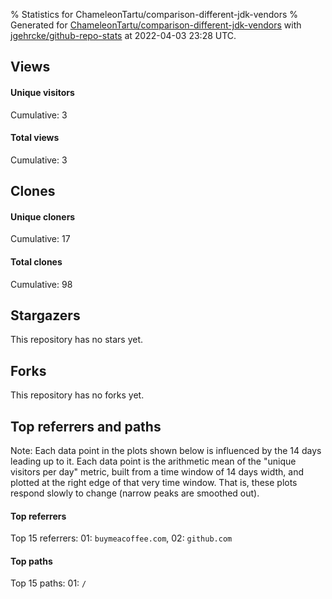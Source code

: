 % Statistics for ChameleonTartu/comparison-different-jdk-vendors
% Generated for [ChameleonTartu/comparison-different-jdk-vendors](https://github.com/ChameleonTartu/comparison-different-jdk-vendors) with [jgehrcke/github-repo-stats](https://github.com/jgehrcke/github-repo-stats) at 2022-04-03 23:28 UTC.


## Views

#### Unique visitors
<div id="chart_views_unique" class="full-width-chart"></div>

Cumulative: 3

#### Total views
<div id="chart_views_total" class="full-width-chart"></div>

Cumulative: 3

<div class="pagebreak-for-print"> </div>

## Clones

#### Unique cloners
<div id="chart_clones_unique" class="full-width-chart"></div>

Cumulative: 17

#### Total clones
<div id="chart_clones_total" class="full-width-chart"></div>

Cumulative: 98



<div class="pagebreak-for-print"> </div>



## Stargazers

This repository has no stars yet.



## Forks

This repository has no forks yet.



<div class="pagebreak-for-print"> </div>



## Top referrers and paths


Note: Each data point in the plots shown below is influenced by the 14 days
leading up to it. Each data point is the arithmetic mean of the "unique
visitors per day" metric, built from a time window of 14 days width, and
plotted at the right edge of that very time window. That is, these plots
respond slowly to change (narrow peaks are smoothed out).




#### Top referrers


<div id="chart_referrers_top_n_alltime" class="full-width-chart"></div>

Top 15 referrers: 01: `buymeacoffee.com`, 02: `github.com`





#### Top paths


<div id="chart_paths_top_n_alltime" class="full-width-chart"></div>

Top 15 paths: 01: `/`


<script type="text/javascript">
    vegaEmbed('#chart_views_unique', {"$schema": "https://vega.github.io/schema/vega-lite/v4.17.0.json", "config": {"arc": {"fill": "#1b1e23"}, "area": {"fill": "#1b1e23"}, "axisBottom": {"domainColor": "#a9b4c4", "gridColor": "#a9b4c4", "labelColor": "#1b1e23", "labelFont": "relative-mono-11-pitch-pro, Menlo, monospace", "tickColor": "#a9b4c4", "titleColor": "#1b1e23", "titleFont": "relative-mono-11-pitch-pro, Menlo, monospace"}, "axisLeft": {"domainColor": "#a9b4c4", "gridColor": "#a9b4c4", "labelColor": "#1b1e23", "labelFont": "relative-mono-11-pitch-pro, Menlo, monospace", "tickColor": "#a9b4c4", "titleColor": "#1b1e23", "titleFont": "relative-mono-11-pitch-pro, Menlo, monospace"}, "axisX": {"grid": false}, "axisY": {"grid": false, "labelBound": true}, "background": "#FFFFFF", "group": {"fill": "#FFFFFF"}, "header": {"fontWeight": 400, "labelFont": "relative-mono-11-pitch-pro, Menlo, monospace", "titleFont": "relative-mono-11-pitch-pro, Menlo, monospace"}, "legend": {"labelFont": "relative-mono-11-pitch-pro, Menlo, monospace", "symbolSize": 200, "symbolType": "circle", "titleFont": "relative-mono-11-pitch-pro, Menlo, monospace"}, "line": {"color": "#1b1e23", "stroke": "#1b1e23"}, "path": {"stroke": "#1b1e23"}, "point": {"color": "#1b1e23", "cursor": "pointer", "filled": true, "size": 20}, "range": {"category": ["#85a2f7", "#ea9755", "#7eb36a", "#f07071", "#bc85d9", "#e587b6", "#a9b4c4", "#d4c05e", "#64b9c4"]}, "style": {"bar": {"fill": "#1b1e23"}, "text": {"font": "relative-mono-11-pitch-pro, Menlo, monospace", "fontWeight": 400}}, "symbol": {"shape": "circle"}, "title": {"anchor": "start", "font": "relative-mono-11-pitch-pro, Menlo, monospace", "fontWeight": 400}, "trail": {"color": "#1b1e23", "stroke": "#1b1e23"}, "view": {"stroke": null}}, "data": {"name": "data-7467378daccd52a6aeda2c05ee39fd64"}, "datasets": {"data-7467378daccd52a6aeda2c05ee39fd64": [{"time": "2021-04-11T00:00:00+00:00", "views_total": 1, "views_unique": 1}, {"time": "2021-05-27T00:00:00+00:00", "views_total": 0, "views_unique": 0}, {"time": "2021-07-12T00:00:00+00:00", "views_total": 0, "views_unique": 0}, {"time": "2021-07-13T00:00:00+00:00", "views_total": 0, "views_unique": 0}, {"time": "2021-08-13T00:00:00+00:00", "views_total": 0, "views_unique": 0}, {"time": "2021-08-24T00:00:00+00:00", "views_total": 0, "views_unique": 0}, {"time": "2021-09-03T00:00:00+00:00", "views_total": 1, "views_unique": 1}, {"time": "2021-10-03T00:00:00+00:00", "views_total": 0, "views_unique": 0}, {"time": "2021-10-21T00:00:00+00:00", "views_total": 0, "views_unique": 0}, {"time": "2021-10-23T00:00:00+00:00", "views_total": 0, "views_unique": 0}, {"time": "2021-10-26T00:00:00+00:00", "views_total": 0, "views_unique": 0}, {"time": "2021-10-28T00:00:00+00:00", "views_total": 0, "views_unique": 0}, {"time": "2021-12-01T00:00:00+00:00", "views_total": 1, "views_unique": 1}, {"time": "2022-01-24T00:00:00+00:00", "views_total": 0, "views_unique": 0}, {"time": "2022-02-01T00:00:00+00:00", "views_total": 0, "views_unique": 0}, {"time": "2022-03-03T00:00:00+00:00", "views_total": 0, "views_unique": 0}, {"time": "2022-03-13T00:00:00+00:00", "views_total": 0, "views_unique": 0}]}, "encoding": {"tooltip": [{"field": "views_unique", "format": ".1f", "title": "views (u)", "type": "quantitative"}, {"field": "time", "format": "%B %e, %Y", "title": "date", "type": "temporal"}], "x": {"axis": {"labelAngle": 25}, "field": "time", "scale": {"domain": ["2021-04-11", "2022-03-13"]}, "timeUnit": "yearmonthdate", "title": "date", "type": "temporal"}, "y": {"axis": {}, "field": "views_unique", "scale": {"domain": [0, 1.1], "type": "linear", "zero": true}, "title": "unique views per day", "type": "quantitative"}}, "height": 200, "mark": {"point": true, "type": "line"}, "padding": 10, "width": "container"}, {"actions": false, "renderer": "svg"}).catch(console.error);
vegaEmbed('#chart_views_total', {"$schema": "https://vega.github.io/schema/vega-lite/v4.17.0.json", "config": {"arc": {"fill": "#1b1e23"}, "area": {"fill": "#1b1e23"}, "axisBottom": {"domainColor": "#a9b4c4", "gridColor": "#a9b4c4", "labelColor": "#1b1e23", "labelFont": "relative-mono-11-pitch-pro, Menlo, monospace", "tickColor": "#a9b4c4", "titleColor": "#1b1e23", "titleFont": "relative-mono-11-pitch-pro, Menlo, monospace"}, "axisLeft": {"domainColor": "#a9b4c4", "gridColor": "#a9b4c4", "labelColor": "#1b1e23", "labelFont": "relative-mono-11-pitch-pro, Menlo, monospace", "tickColor": "#a9b4c4", "titleColor": "#1b1e23", "titleFont": "relative-mono-11-pitch-pro, Menlo, monospace"}, "axisX": {"grid": false}, "axisY": {"grid": false, "labelBound": true}, "background": "#FFFFFF", "group": {"fill": "#FFFFFF"}, "header": {"fontWeight": 400, "labelFont": "relative-mono-11-pitch-pro, Menlo, monospace", "titleFont": "relative-mono-11-pitch-pro, Menlo, monospace"}, "legend": {"labelFont": "relative-mono-11-pitch-pro, Menlo, monospace", "symbolSize": 200, "symbolType": "circle", "titleFont": "relative-mono-11-pitch-pro, Menlo, monospace"}, "line": {"color": "#1b1e23", "stroke": "#1b1e23"}, "path": {"stroke": "#1b1e23"}, "point": {"color": "#1b1e23", "cursor": "pointer", "filled": true, "size": 20}, "range": {"category": ["#85a2f7", "#ea9755", "#7eb36a", "#f07071", "#bc85d9", "#e587b6", "#a9b4c4", "#d4c05e", "#64b9c4"]}, "style": {"bar": {"fill": "#1b1e23"}, "text": {"font": "relative-mono-11-pitch-pro, Menlo, monospace", "fontWeight": 400}}, "symbol": {"shape": "circle"}, "title": {"anchor": "start", "font": "relative-mono-11-pitch-pro, Menlo, monospace", "fontWeight": 400}, "trail": {"color": "#1b1e23", "stroke": "#1b1e23"}, "view": {"stroke": null}}, "data": {"name": "data-7467378daccd52a6aeda2c05ee39fd64"}, "datasets": {"data-7467378daccd52a6aeda2c05ee39fd64": [{"time": "2021-04-11T00:00:00+00:00", "views_total": 1, "views_unique": 1}, {"time": "2021-05-27T00:00:00+00:00", "views_total": 0, "views_unique": 0}, {"time": "2021-07-12T00:00:00+00:00", "views_total": 0, "views_unique": 0}, {"time": "2021-07-13T00:00:00+00:00", "views_total": 0, "views_unique": 0}, {"time": "2021-08-13T00:00:00+00:00", "views_total": 0, "views_unique": 0}, {"time": "2021-08-24T00:00:00+00:00", "views_total": 0, "views_unique": 0}, {"time": "2021-09-03T00:00:00+00:00", "views_total": 1, "views_unique": 1}, {"time": "2021-10-03T00:00:00+00:00", "views_total": 0, "views_unique": 0}, {"time": "2021-10-21T00:00:00+00:00", "views_total": 0, "views_unique": 0}, {"time": "2021-10-23T00:00:00+00:00", "views_total": 0, "views_unique": 0}, {"time": "2021-10-26T00:00:00+00:00", "views_total": 0, "views_unique": 0}, {"time": "2021-10-28T00:00:00+00:00", "views_total": 0, "views_unique": 0}, {"time": "2021-12-01T00:00:00+00:00", "views_total": 1, "views_unique": 1}, {"time": "2022-01-24T00:00:00+00:00", "views_total": 0, "views_unique": 0}, {"time": "2022-02-01T00:00:00+00:00", "views_total": 0, "views_unique": 0}, {"time": "2022-03-03T00:00:00+00:00", "views_total": 0, "views_unique": 0}, {"time": "2022-03-13T00:00:00+00:00", "views_total": 0, "views_unique": 0}]}, "encoding": {"tooltip": [{"field": "views_total", "format": ".1f", "title": "views (t)", "type": "quantitative"}, {"field": "time", "format": "%B %e, %Y", "title": "date", "type": "temporal"}], "x": {"axis": {"labelAngle": 25}, "field": "time", "scale": {"domain": ["2021-04-11", "2022-03-13"]}, "timeUnit": "yearmonthdate", "title": "date", "type": "temporal"}, "y": {"axis": {}, "field": "views_total", "scale": {"domain": [0, 1.1], "type": "linear", "zero": true}, "title": "total views per day", "type": "quantitative"}}, "height": 200, "mark": {"point": true, "type": "line"}, "padding": 10, "width": "container"}, {"actions": false, "renderer": "svg"}).catch(console.error);
vegaEmbed('#chart_clones_unique', {"$schema": "https://vega.github.io/schema/vega-lite/v4.17.0.json", "config": {"arc": {"fill": "#1b1e23"}, "area": {"fill": "#1b1e23"}, "axisBottom": {"domainColor": "#a9b4c4", "gridColor": "#a9b4c4", "labelColor": "#1b1e23", "labelFont": "relative-mono-11-pitch-pro, Menlo, monospace", "tickColor": "#a9b4c4", "titleColor": "#1b1e23", "titleFont": "relative-mono-11-pitch-pro, Menlo, monospace"}, "axisLeft": {"domainColor": "#a9b4c4", "gridColor": "#a9b4c4", "labelColor": "#1b1e23", "labelFont": "relative-mono-11-pitch-pro, Menlo, monospace", "tickColor": "#a9b4c4", "titleColor": "#1b1e23", "titleFont": "relative-mono-11-pitch-pro, Menlo, monospace"}, "axisX": {"grid": false}, "axisY": {"grid": false, "labelBound": true}, "background": "#FFFFFF", "group": {"fill": "#FFFFFF"}, "header": {"fontWeight": 400, "labelFont": "relative-mono-11-pitch-pro, Menlo, monospace", "titleFont": "relative-mono-11-pitch-pro, Menlo, monospace"}, "legend": {"labelFont": "relative-mono-11-pitch-pro, Menlo, monospace", "symbolSize": 200, "symbolType": "circle", "titleFont": "relative-mono-11-pitch-pro, Menlo, monospace"}, "line": {"color": "#1b1e23", "stroke": "#1b1e23"}, "path": {"stroke": "#1b1e23"}, "point": {"color": "#1b1e23", "cursor": "pointer", "filled": true, "size": 20}, "range": {"category": ["#85a2f7", "#ea9755", "#7eb36a", "#f07071", "#bc85d9", "#e587b6", "#a9b4c4", "#d4c05e", "#64b9c4"]}, "style": {"bar": {"fill": "#1b1e23"}, "text": {"font": "relative-mono-11-pitch-pro, Menlo, monospace", "fontWeight": 400}}, "symbol": {"shape": "circle"}, "title": {"anchor": "start", "font": "relative-mono-11-pitch-pro, Menlo, monospace", "fontWeight": 400}, "trail": {"color": "#1b1e23", "stroke": "#1b1e23"}, "view": {"stroke": null}}, "data": {"name": "data-67badb7411f02774ebae6abb58c36a3f"}, "datasets": {"data-67badb7411f02774ebae6abb58c36a3f": [{"clones_total": 0, "clones_unique": 0, "time": "2021-04-11T00:00:00+00:00"}, {"clones_total": 1, "clones_unique": 1, "time": "2021-05-27T00:00:00+00:00"}, {"clones_total": 1, "clones_unique": 1, "time": "2021-07-12T00:00:00+00:00"}, {"clones_total": 1, "clones_unique": 1, "time": "2021-07-13T00:00:00+00:00"}, {"clones_total": 1, "clones_unique": 1, "time": "2021-08-13T00:00:00+00:00"}, {"clones_total": 1, "clones_unique": 1, "time": "2021-08-24T00:00:00+00:00"}, {"clones_total": 0, "clones_unique": 0, "time": "2021-09-03T00:00:00+00:00"}, {"clones_total": 1, "clones_unique": 1, "time": "2021-10-03T00:00:00+00:00"}, {"clones_total": 4, "clones_unique": 1, "time": "2021-10-21T00:00:00+00:00"}, {"clones_total": 36, "clones_unique": 1, "time": "2021-10-23T00:00:00+00:00"}, {"clones_total": 46, "clones_unique": 4, "time": "2021-10-26T00:00:00+00:00"}, {"clones_total": 2, "clones_unique": 1, "time": "2021-10-28T00:00:00+00:00"}, {"clones_total": 0, "clones_unique": 0, "time": "2021-12-01T00:00:00+00:00"}, {"clones_total": 1, "clones_unique": 1, "time": "2022-01-24T00:00:00+00:00"}, {"clones_total": 1, "clones_unique": 1, "time": "2022-02-01T00:00:00+00:00"}, {"clones_total": 1, "clones_unique": 1, "time": "2022-03-03T00:00:00+00:00"}, {"clones_total": 1, "clones_unique": 1, "time": "2022-03-13T00:00:00+00:00"}]}, "encoding": {"tooltip": [{"field": "clones_unique", "format": ".1f", "title": "clones (u)", "type": "quantitative"}, {"field": "time", "format": "%B %e, %Y", "title": "date", "type": "temporal"}], "x": {"axis": {"labelAngle": 25}, "field": "time", "scale": {"domain": ["2021-04-11", "2022-03-13"]}, "timeUnit": "yearmonthdate", "title": "date", "type": "temporal"}, "y": {"axis": {}, "field": "clones_unique", "scale": {"domain": [0, 4.4], "type": "linear", "zero": true}, "title": "unique clones per day", "type": "quantitative"}}, "height": 200, "mark": {"point": true, "type": "line"}, "padding": 10, "width": "container"}, {"actions": false, "renderer": "svg"}).catch(console.error);
vegaEmbed('#chart_clones_total', {"$schema": "https://vega.github.io/schema/vega-lite/v4.17.0.json", "config": {"arc": {"fill": "#1b1e23"}, "area": {"fill": "#1b1e23"}, "axisBottom": {"domainColor": "#a9b4c4", "gridColor": "#a9b4c4", "labelColor": "#1b1e23", "labelFont": "relative-mono-11-pitch-pro, Menlo, monospace", "tickColor": "#a9b4c4", "titleColor": "#1b1e23", "titleFont": "relative-mono-11-pitch-pro, Menlo, monospace"}, "axisLeft": {"domainColor": "#a9b4c4", "gridColor": "#a9b4c4", "labelColor": "#1b1e23", "labelFont": "relative-mono-11-pitch-pro, Menlo, monospace", "tickColor": "#a9b4c4", "titleColor": "#1b1e23", "titleFont": "relative-mono-11-pitch-pro, Menlo, monospace"}, "axisX": {"grid": false}, "axisY": {"grid": false, "labelBound": true}, "background": "#FFFFFF", "group": {"fill": "#FFFFFF"}, "header": {"fontWeight": 400, "labelFont": "relative-mono-11-pitch-pro, Menlo, monospace", "titleFont": "relative-mono-11-pitch-pro, Menlo, monospace"}, "legend": {"labelFont": "relative-mono-11-pitch-pro, Menlo, monospace", "symbolSize": 200, "symbolType": "circle", "titleFont": "relative-mono-11-pitch-pro, Menlo, monospace"}, "line": {"color": "#1b1e23", "stroke": "#1b1e23"}, "path": {"stroke": "#1b1e23"}, "point": {"color": "#1b1e23", "cursor": "pointer", "filled": true, "size": 20}, "range": {"category": ["#85a2f7", "#ea9755", "#7eb36a", "#f07071", "#bc85d9", "#e587b6", "#a9b4c4", "#d4c05e", "#64b9c4"]}, "style": {"bar": {"fill": "#1b1e23"}, "text": {"font": "relative-mono-11-pitch-pro, Menlo, monospace", "fontWeight": 400}}, "symbol": {"shape": "circle"}, "title": {"anchor": "start", "font": "relative-mono-11-pitch-pro, Menlo, monospace", "fontWeight": 400}, "trail": {"color": "#1b1e23", "stroke": "#1b1e23"}, "view": {"stroke": null}}, "data": {"name": "data-67badb7411f02774ebae6abb58c36a3f"}, "datasets": {"data-67badb7411f02774ebae6abb58c36a3f": [{"clones_total": 0, "clones_unique": 0, "time": "2021-04-11T00:00:00+00:00"}, {"clones_total": 1, "clones_unique": 1, "time": "2021-05-27T00:00:00+00:00"}, {"clones_total": 1, "clones_unique": 1, "time": "2021-07-12T00:00:00+00:00"}, {"clones_total": 1, "clones_unique": 1, "time": "2021-07-13T00:00:00+00:00"}, {"clones_total": 1, "clones_unique": 1, "time": "2021-08-13T00:00:00+00:00"}, {"clones_total": 1, "clones_unique": 1, "time": "2021-08-24T00:00:00+00:00"}, {"clones_total": 0, "clones_unique": 0, "time": "2021-09-03T00:00:00+00:00"}, {"clones_total": 1, "clones_unique": 1, "time": "2021-10-03T00:00:00+00:00"}, {"clones_total": 4, "clones_unique": 1, "time": "2021-10-21T00:00:00+00:00"}, {"clones_total": 36, "clones_unique": 1, "time": "2021-10-23T00:00:00+00:00"}, {"clones_total": 46, "clones_unique": 4, "time": "2021-10-26T00:00:00+00:00"}, {"clones_total": 2, "clones_unique": 1, "time": "2021-10-28T00:00:00+00:00"}, {"clones_total": 0, "clones_unique": 0, "time": "2021-12-01T00:00:00+00:00"}, {"clones_total": 1, "clones_unique": 1, "time": "2022-01-24T00:00:00+00:00"}, {"clones_total": 1, "clones_unique": 1, "time": "2022-02-01T00:00:00+00:00"}, {"clones_total": 1, "clones_unique": 1, "time": "2022-03-03T00:00:00+00:00"}, {"clones_total": 1, "clones_unique": 1, "time": "2022-03-13T00:00:00+00:00"}]}, "encoding": {"tooltip": [{"field": "clones_total", "format": ".1f", "title": "clones (t)", "type": "quantitative"}, {"field": "time", "format": "%B %e, %Y", "title": "date", "type": "temporal"}], "x": {"axis": {"labelAngle": 25}, "field": "time", "scale": {"domain": ["2021-04-11", "2022-03-13"]}, "timeUnit": "yearmonthdate", "title": "date", "type": "temporal"}, "y": {"axis": {}, "field": "clones_total", "scale": {"domain": [0, 50.6], "type": "linear", "zero": true}, "title": "total clones per day", "type": "quantitative"}}, "height": 200, "mark": {"point": true, "type": "line"}, "padding": 10, "width": "container"}, {"actions": false, "renderer": "svg"}).catch(console.error);
vegaEmbed('#chart_referrers_top_n_alltime', {"$schema": "https://vega.github.io/schema/vega-lite/v4.17.0.json", "config": {"arc": {"fill": "#1b1e23"}, "area": {"fill": "#1b1e23"}, "axisBottom": {"domainColor": "#a9b4c4", "gridColor": "#a9b4c4", "labelColor": "#1b1e23", "labelFont": "relative-mono-11-pitch-pro, Menlo, monospace", "tickColor": "#a9b4c4", "titleColor": "#1b1e23", "titleFont": "relative-mono-11-pitch-pro, Menlo, monospace"}, "axisLeft": {"domainColor": "#a9b4c4", "gridColor": "#a9b4c4", "labelColor": "#1b1e23", "labelFont": "relative-mono-11-pitch-pro, Menlo, monospace", "tickColor": "#a9b4c4", "titleColor": "#1b1e23", "titleFont": "relative-mono-11-pitch-pro, Menlo, monospace"}, "axisX": {"grid": false}, "axisY": {"grid": false}, "background": "#FFFFFF", "group": {"fill": "#FFFFFF"}, "header": {"fontWeight": 400, "labelFont": "relative-mono-11-pitch-pro, Menlo, monospace", "titleFont": "relative-mono-11-pitch-pro, Menlo, monospace"}, "legend": {"labelFont": "relative-mono-11-pitch-pro, Menlo, monospace", "symbolSize": 200, "symbolType": "circle", "titleFont": "relative-mono-11-pitch-pro, Menlo, monospace"}, "line": {"color": "#1b1e23", "stroke": "#1b1e23"}, "path": {"stroke": "#1b1e23"}, "point": {"color": "#1b1e23", "cursor": "pointer", "filled": true, "size": 30}, "range": {"category": ["#85a2f7", "#ea9755", "#7eb36a", "#f07071", "#bc85d9", "#e587b6", "#a9b4c4", "#d4c05e", "#64b9c4"]}, "style": {"bar": {"fill": "#1b1e23"}, "text": {"font": "relative-mono-11-pitch-pro, Menlo, monospace", "fontWeight": 400}}, "symbol": {"shape": "circle"}, "title": {"anchor": "start", "font": "relative-mono-11-pitch-pro, Menlo, monospace", "fontWeight": 400}, "trail": {"color": "#1b1e23", "stroke": "#1b1e23"}, "view": {"stroke": null}}, "data": {"name": "data-b0968d2e546cccb3c2acc81326587b76"}, "datasets": {"data-b0968d2e546cccb3c2acc81326587b76": [{"referrer": "buymeacoffee.com", "time": "2021-04-14T00:00:00+00:00", "views_unique": null, "views_unique_norm": null}, {"referrer": "buymeacoffee.com", "time": "2021-04-15T00:00:00+00:00", "views_unique": null, "views_unique_norm": null}, {"referrer": "buymeacoffee.com", "time": "2021-04-16T00:00:00+00:00", "views_unique": null, "views_unique_norm": null}, {"referrer": "buymeacoffee.com", "time": "2021-04-17T00:00:00+00:00", "views_unique": null, "views_unique_norm": null}, {"referrer": "buymeacoffee.com", "time": "2021-04-18T00:00:00+00:00", "views_unique": null, "views_unique_norm": null}, {"referrer": "buymeacoffee.com", "time": "2021-04-19T00:00:00+00:00", "views_unique": null, "views_unique_norm": null}, {"referrer": "buymeacoffee.com", "time": "2021-04-20T00:00:00+00:00", "views_unique": null, "views_unique_norm": null}, {"referrer": "buymeacoffee.com", "time": "2021-04-21T00:00:00+00:00", "views_unique": null, "views_unique_norm": null}, {"referrer": "buymeacoffee.com", "time": "2021-04-22T00:00:00+00:00", "views_unique": null, "views_unique_norm": null}, {"referrer": "buymeacoffee.com", "time": "2021-04-23T00:00:00+00:00", "views_unique": null, "views_unique_norm": null}, {"referrer": "buymeacoffee.com", "time": "2021-04-24T00:00:00+00:00", "views_unique": null, "views_unique_norm": null}, {"referrer": "buymeacoffee.com", "time": "2021-09-04T00:00:00+00:00", "views_unique": 1.0, "views_unique_norm": 0.07142857142857142}, {"referrer": "buymeacoffee.com", "time": "2021-09-05T00:00:00+00:00", "views_unique": 1.0, "views_unique_norm": 0.07142857142857142}, {"referrer": "buymeacoffee.com", "time": "2021-09-06T00:00:00+00:00", "views_unique": 1.0, "views_unique_norm": 0.07142857142857142}, {"referrer": "buymeacoffee.com", "time": "2021-09-07T00:00:00+00:00", "views_unique": 1.0, "views_unique_norm": 0.07142857142857142}, {"referrer": "buymeacoffee.com", "time": "2021-09-08T00:00:00+00:00", "views_unique": 1.0, "views_unique_norm": 0.07142857142857142}, {"referrer": "buymeacoffee.com", "time": "2021-09-09T00:00:00+00:00", "views_unique": 1.0, "views_unique_norm": 0.07142857142857142}, {"referrer": "buymeacoffee.com", "time": "2021-09-10T00:00:00+00:00", "views_unique": 1.0, "views_unique_norm": 0.07142857142857142}, {"referrer": "buymeacoffee.com", "time": "2021-09-11T00:00:00+00:00", "views_unique": 1.0, "views_unique_norm": 0.07142857142857142}, {"referrer": "buymeacoffee.com", "time": "2021-09-12T00:00:00+00:00", "views_unique": 1.0, "views_unique_norm": 0.07142857142857142}, {"referrer": "buymeacoffee.com", "time": "2021-09-13T00:00:00+00:00", "views_unique": 1.0, "views_unique_norm": 0.07142857142857142}, {"referrer": "buymeacoffee.com", "time": "2021-09-14T00:00:00+00:00", "views_unique": 1.0, "views_unique_norm": 0.07142857142857142}, {"referrer": "buymeacoffee.com", "time": "2021-09-15T00:00:00+00:00", "views_unique": 1.0, "views_unique_norm": 0.07142857142857142}, {"referrer": "buymeacoffee.com", "time": "2021-09-16T00:00:00+00:00", "views_unique": 1.0, "views_unique_norm": 0.07142857142857142}, {"referrer": "github.com", "time": "2021-04-14T00:00:00+00:00", "views_unique": 1.0, "views_unique_norm": 0.07142857142857142}, {"referrer": "github.com", "time": "2021-04-15T00:00:00+00:00", "views_unique": 1.0, "views_unique_norm": 0.07142857142857142}, {"referrer": "github.com", "time": "2021-04-16T00:00:00+00:00", "views_unique": 1.0, "views_unique_norm": 0.07142857142857142}, {"referrer": "github.com", "time": "2021-04-17T00:00:00+00:00", "views_unique": 1.0, "views_unique_norm": 0.07142857142857142}, {"referrer": "github.com", "time": "2021-04-18T00:00:00+00:00", "views_unique": 1.0, "views_unique_norm": 0.07142857142857142}, {"referrer": "github.com", "time": "2021-04-19T00:00:00+00:00", "views_unique": 1.0, "views_unique_norm": 0.07142857142857142}, {"referrer": "github.com", "time": "2021-04-20T00:00:00+00:00", "views_unique": 1.0, "views_unique_norm": 0.07142857142857142}, {"referrer": "github.com", "time": "2021-04-21T00:00:00+00:00", "views_unique": 1.0, "views_unique_norm": 0.07142857142857142}, {"referrer": "github.com", "time": "2021-04-22T00:00:00+00:00", "views_unique": 1.0, "views_unique_norm": 0.07142857142857142}, {"referrer": "github.com", "time": "2021-04-23T00:00:00+00:00", "views_unique": 1.0, "views_unique_norm": 0.07142857142857142}, {"referrer": "github.com", "time": "2021-04-24T00:00:00+00:00", "views_unique": 1.0, "views_unique_norm": 0.07142857142857142}, {"referrer": "github.com", "time": "2021-09-04T00:00:00+00:00", "views_unique": null, "views_unique_norm": null}, {"referrer": "github.com", "time": "2021-09-05T00:00:00+00:00", "views_unique": null, "views_unique_norm": null}, {"referrer": "github.com", "time": "2021-09-06T00:00:00+00:00", "views_unique": null, "views_unique_norm": null}, {"referrer": "github.com", "time": "2021-09-07T00:00:00+00:00", "views_unique": null, "views_unique_norm": null}, {"referrer": "github.com", "time": "2021-09-08T00:00:00+00:00", "views_unique": null, "views_unique_norm": null}, {"referrer": "github.com", "time": "2021-09-09T00:00:00+00:00", "views_unique": null, "views_unique_norm": null}, {"referrer": "github.com", "time": "2021-09-10T00:00:00+00:00", "views_unique": null, "views_unique_norm": null}, {"referrer": "github.com", "time": "2021-09-11T00:00:00+00:00", "views_unique": null, "views_unique_norm": null}, {"referrer": "github.com", "time": "2021-09-12T00:00:00+00:00", "views_unique": null, "views_unique_norm": null}, {"referrer": "github.com", "time": "2021-09-13T00:00:00+00:00", "views_unique": null, "views_unique_norm": null}, {"referrer": "github.com", "time": "2021-09-14T00:00:00+00:00", "views_unique": null, "views_unique_norm": null}, {"referrer": "github.com", "time": "2021-09-15T00:00:00+00:00", "views_unique": null, "views_unique_norm": null}, {"referrer": "github.com", "time": "2021-09-16T00:00:00+00:00", "views_unique": null, "views_unique_norm": null}]}, "encoding": {"color": {"field": "referrer", "legend": {"direction": "vertical", "orient": "top", "title": "Legend:"}, "sort": {"field": "order"}, "type": "nominal"}, "tooltip": [{"field": "referrer", "type": "nominal"}, {"field": "views_unique_norm", "format": ".2f", "title": "views (14d mean)", "type": "quantitative"}, {"field": "time", "format": "%B %e, %Y", "title": "date", "type": "temporal"}], "x": {"axis": {"labelAngle": 25}, "field": "time", "scale": {"domain": ["2021-04-11", "2022-03-13"]}, "timeUnit": "yearmonthdate", "title": "date", "type": "temporal"}, "y": {"field": "views_unique_norm", "scale": {"domain": [0, 0.07857142857142857], "type": "linear", "zero": true}, "title": "unique visitors per day (mean from last 14 days)", "type": "quantitative"}}, "height": 300, "mark": {"point": true, "type": "line"}, "padding": 10, "width": "container"}, {"actions": false, "renderer": "svg"}).catch(console.error);
vegaEmbed('#chart_paths_top_n_alltime', {"$schema": "https://vega.github.io/schema/vega-lite/v4.17.0.json", "config": {"arc": {"fill": "#1b1e23"}, "area": {"fill": "#1b1e23"}, "axisBottom": {"domainColor": "#a9b4c4", "gridColor": "#a9b4c4", "labelColor": "#1b1e23", "labelFont": "relative-mono-11-pitch-pro, Menlo, monospace", "tickColor": "#a9b4c4", "titleColor": "#1b1e23", "titleFont": "relative-mono-11-pitch-pro, Menlo, monospace"}, "axisLeft": {"domainColor": "#a9b4c4", "gridColor": "#a9b4c4", "labelColor": "#1b1e23", "labelFont": "relative-mono-11-pitch-pro, Menlo, monospace", "tickColor": "#a9b4c4", "titleColor": "#1b1e23", "titleFont": "relative-mono-11-pitch-pro, Menlo, monospace"}, "axisX": {"grid": false}, "axisY": {"grid": false}, "background": "#FFFFFF", "group": {"fill": "#FFFFFF"}, "header": {"fontWeight": 400, "labelFont": "relative-mono-11-pitch-pro, Menlo, monospace", "titleFont": "relative-mono-11-pitch-pro, Menlo, monospace"}, "legend": {"labelFont": "relative-mono-11-pitch-pro, Menlo, monospace", "symbolSize": 200, "symbolType": "circle", "titleFont": "relative-mono-11-pitch-pro, Menlo, monospace"}, "line": {"color": "#1b1e23", "stroke": "#1b1e23"}, "path": {"stroke": "#1b1e23"}, "point": {"color": "#1b1e23", "cursor": "pointer", "filled": true, "size": 30}, "range": {"category": ["#85a2f7", "#ea9755", "#7eb36a", "#f07071", "#bc85d9", "#e587b6", "#a9b4c4", "#d4c05e", "#64b9c4"]}, "style": {"bar": {"fill": "#1b1e23"}, "text": {"font": "relative-mono-11-pitch-pro, Menlo, monospace", "fontWeight": 400}}, "symbol": {"shape": "circle"}, "title": {"anchor": "start", "font": "relative-mono-11-pitch-pro, Menlo, monospace", "fontWeight": 400}, "trail": {"color": "#1b1e23", "stroke": "#1b1e23"}, "view": {"stroke": null}}, "data": {"name": "data-f59b88527cbb219b5ae028067a572760"}, "datasets": {"data-f59b88527cbb219b5ae028067a572760": [{"path": "/", "time": "2021-04-14T00:00:00+00:00", "views_unique": 1.0, "views_unique_norm": 0.07142857142857142}, {"path": "/", "time": "2021-04-15T00:00:00+00:00", "views_unique": 1.0, "views_unique_norm": 0.07142857142857142}, {"path": "/", "time": "2021-04-16T00:00:00+00:00", "views_unique": 1.0, "views_unique_norm": 0.07142857142857142}, {"path": "/", "time": "2021-04-17T00:00:00+00:00", "views_unique": 1.0, "views_unique_norm": 0.07142857142857142}, {"path": "/", "time": "2021-04-18T00:00:00+00:00", "views_unique": 1.0, "views_unique_norm": 0.07142857142857142}, {"path": "/", "time": "2021-04-19T00:00:00+00:00", "views_unique": 1.0, "views_unique_norm": 0.07142857142857142}, {"path": "/", "time": "2021-04-20T00:00:00+00:00", "views_unique": 1.0, "views_unique_norm": 0.07142857142857142}, {"path": "/", "time": "2021-04-21T00:00:00+00:00", "views_unique": 1.0, "views_unique_norm": 0.07142857142857142}, {"path": "/", "time": "2021-04-22T00:00:00+00:00", "views_unique": 1.0, "views_unique_norm": 0.07142857142857142}, {"path": "/", "time": "2021-04-23T00:00:00+00:00", "views_unique": 1.0, "views_unique_norm": 0.07142857142857142}, {"path": "/", "time": "2021-04-24T00:00:00+00:00", "views_unique": 1.0, "views_unique_norm": 0.07142857142857142}, {"path": "/", "time": "2021-09-04T00:00:00+00:00", "views_unique": 1.0, "views_unique_norm": 0.07142857142857142}, {"path": "/", "time": "2021-09-05T00:00:00+00:00", "views_unique": 1.0, "views_unique_norm": 0.07142857142857142}, {"path": "/", "time": "2021-09-06T00:00:00+00:00", "views_unique": 1.0, "views_unique_norm": 0.07142857142857142}, {"path": "/", "time": "2021-09-07T00:00:00+00:00", "views_unique": 1.0, "views_unique_norm": 0.07142857142857142}, {"path": "/", "time": "2021-09-08T00:00:00+00:00", "views_unique": 1.0, "views_unique_norm": 0.07142857142857142}, {"path": "/", "time": "2021-09-09T00:00:00+00:00", "views_unique": 1.0, "views_unique_norm": 0.07142857142857142}, {"path": "/", "time": "2021-09-10T00:00:00+00:00", "views_unique": 1.0, "views_unique_norm": 0.07142857142857142}, {"path": "/", "time": "2021-09-11T00:00:00+00:00", "views_unique": 1.0, "views_unique_norm": 0.07142857142857142}, {"path": "/", "time": "2021-09-12T00:00:00+00:00", "views_unique": 1.0, "views_unique_norm": 0.07142857142857142}, {"path": "/", "time": "2021-09-13T00:00:00+00:00", "views_unique": 1.0, "views_unique_norm": 0.07142857142857142}, {"path": "/", "time": "2021-09-14T00:00:00+00:00", "views_unique": 1.0, "views_unique_norm": 0.07142857142857142}, {"path": "/", "time": "2021-09-15T00:00:00+00:00", "views_unique": 1.0, "views_unique_norm": 0.07142857142857142}, {"path": "/", "time": "2021-09-16T00:00:00+00:00", "views_unique": 1.0, "views_unique_norm": 0.07142857142857142}, {"path": "/", "time": "2021-12-02T00:00:00+00:00", "views_unique": 1.0, "views_unique_norm": 0.07142857142857142}, {"path": "/", "time": "2021-12-03T00:00:00+00:00", "views_unique": 1.0, "views_unique_norm": 0.07142857142857142}, {"path": "/", "time": "2021-12-04T00:00:00+00:00", "views_unique": 1.0, "views_unique_norm": 0.07142857142857142}, {"path": "/", "time": "2021-12-05T00:00:00+00:00", "views_unique": 1.0, "views_unique_norm": 0.07142857142857142}, {"path": "/", "time": "2021-12-06T00:00:00+00:00", "views_unique": 1.0, "views_unique_norm": 0.07142857142857142}, {"path": "/", "time": "2021-12-07T00:00:00+00:00", "views_unique": 1.0, "views_unique_norm": 0.07142857142857142}, {"path": "/", "time": "2021-12-08T00:00:00+00:00", "views_unique": 1.0, "views_unique_norm": 0.07142857142857142}, {"path": "/", "time": "2021-12-09T00:00:00+00:00", "views_unique": 1.0, "views_unique_norm": 0.07142857142857142}, {"path": "/", "time": "2021-12-10T00:00:00+00:00", "views_unique": 1.0, "views_unique_norm": 0.07142857142857142}, {"path": "/", "time": "2021-12-11T00:00:00+00:00", "views_unique": 1.0, "views_unique_norm": 0.07142857142857142}, {"path": "/", "time": "2021-12-12T00:00:00+00:00", "views_unique": 1.0, "views_unique_norm": 0.07142857142857142}, {"path": "/", "time": "2021-12-13T00:00:00+00:00", "views_unique": 1.0, "views_unique_norm": 0.07142857142857142}, {"path": "/", "time": "2021-12-14T00:00:00+00:00", "views_unique": 1.0, "views_unique_norm": 0.07142857142857142}]}, "encoding": {"color": {"field": "path", "legend": {"direction": "vertical", "orient": "top", "title": "Legend:"}, "sort": {"field": "order"}, "type": "nominal"}, "tooltip": [{"field": "path", "type": "nominal"}, {"field": "views_unique_norm", "format": ".2f", "title": "views (14d mean)", "type": "quantitative"}, {"field": "time", "format": "%B %e, %Y", "title": "date", "type": "temporal"}], "x": {"axis": {"labelAngle": 25}, "field": "time", "scale": {"domain": ["2021-04-11", "2022-03-13"]}, "timeUnit": "yearmonthdate", "title": "date", "type": "temporal"}, "y": {"field": "views_unique_norm", "scale": {"domain": [0, 0.07857142857142857], "type": "linear", "zero": true}, "title": "unique visitors per day (mean from last 14 days)", "type": "quantitative"}}, "height": 300, "mark": {"point": true, "type": "line"}, "padding": 10, "width": "container"}, {"actions": false, "renderer": "svg"}).catch(console.error);
    </script>